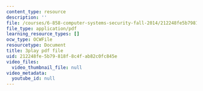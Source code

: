 ```yaml
---
content_type: resource
description: ''
file: /courses/6-858-computer-systems-security-fall-2014/212248fe5b79818f8c4fab82c0fc845e_xSQxaie_h1o.pdf
file_type: application/pdf
learning_resource_types: []
ocw_type: OCWFile
resourcetype: Document
title: 3play pdf file
uid: 212248fe-5b79-818f-8c4f-ab82c0fc845e
video_files:
  video_thumbnail_file: null
video_metadata:
  youtube_id: null
---
```

